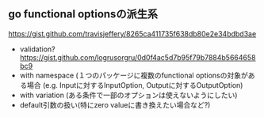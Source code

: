 ## go functional optionsの派生系

https://gist.github.com/travisjeffery/8265ca411735f638db80e2e34bdbd3ae

- validation? https://gist.github.com/logrusorgru/0d0f4ac5d7b95f79b7884b5664658bc9
- with namespace (１つのパッケージに複数のfunctional optionsの対象がある場合 (e.g. Inputに対するInputOption, Outputに対するOutputOption)
- with variation (ある条件で一部のオプションは使えないようにしたい)
- default引数の扱い(特にzero valueに書き換えたい場合など?)
